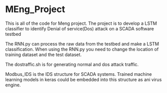 # MEng_Project
This is all of the code for Meng project. The project is to develop a LSTM classifier to identify Denial of service(Dos) attack on a SCADA software testbed

The RNN.py can process the raw data from the testbed and make a LSTM classification. When using the RNN.py you need to change the location of training dataset and the test dataset.

The dostraffic.sh is for generating normal and dos attack traffic.

Modbus_IDS is the IDS structure for SCADA systems. Trained machine learning models in keras could be embedded into this structure as ani virus engine.
